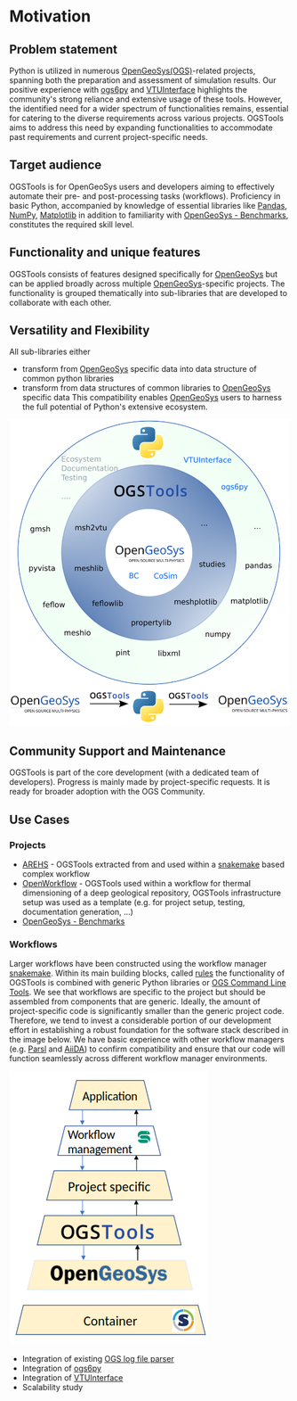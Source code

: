 # Motivation

## Problem statement

Python is utilized in numerous [OpenGeoSys(OGS)](https://www.opengeosys.org)-related projects, spanning both the preparation and assessment of simulation results. Our positive experience with [ogs6py](https://github.com/ufz/ogs6py) and [VTUInterface](https://github.com/ufz/vtuinterface) highlights the community's strong reliance and extensive usage of these tools. However, the identified need for a wider spectrum of functionalities remains, essential for catering to the diverse requirements across various projects. OGSTools aims to address this need by expanding functionalities to accommodate past requirements and current project-specific needs.

## Target audience

OGSTools is for OpenGeoSys users and developers aiming to effectively automate their pre- and post-processing tasks (workflows). Proficiency in basic Python, accompanied by knowledge of essential libraries like [Pandas](https://pandas.pydata.org/), [NumPy](https://numpy.org/), [Matplotlib](https://matplotlib.org/) in addition to familiarity with [OpenGeoSys - Benchmarks](https://www.opengeosys.org/docs/benchmarks/), constitutes the required skill level.

## Functionality and unique features

OGSTools consists of features designed specifically for [OpenGeoSys](https://www.opengeosys.org) but can be applied broadly across multiple [OpenGeoSys](https://www.opengeosys.org)-specific projects. The functionality is grouped  thematically into sub-libraries that are developed to collaborate with each other.

## Versatility and Flexibility

All sub-libraries either

- transform from [OpenGeoSys](https://www.opengeosys.org) specific data into data structure of common python libraries
- transform from data structures of common libraries to [OpenGeoSys](https://www.opengeosys.org) specific data
  This compatibility enables [OpenGeoSys](https://www.opengeosys.org) users to harness the full potential of Python's extensive ecosystem.

![](concept_ogstools.png)

## Community Support and Maintenance

OGSTools is part of the core development (with a dedicated team of developers). Progress is mainly made by project-specific requests. It is ready for broader adoption with the OGS Community.

## Use Cases

### Projects

- [AREHS](https://www.ufz.de/index.php?en=47155) - OGSTools extracted from and used within a [snakemake](https://snakemake.readthedocs.io) based complex workflow
- [OpenWorkflow](https://www.ufz.de/index.php?en=48378) - OGSTools used within a workflow for thermal dimensioning of a deep geological repository, OGSTools infrastructure setup was used as a template (e.g. for project setup, testing, documentation generation, ...)
- [OpenGeoSys - Benchmarks](https://www.opengeosys.org/docs/benchmarks/)

### Workflows

Larger workflows have been constructed using the workflow manager [snakemake](https://snakemake.readthedocs.io). Within its main building blocks, called [rules](https://snakemake.readthedocs.io/en/stable/snakefiles/rules.html) the functionality of OGSTools is combined with generic Python libraries or [OGS Command Line Tools](https://www.opengeosys.org/docs/tools/getting-started/overview/). We see that workflows are specific to the project but should be assembled from components that are generic. Ideally, the amount of project-specific code is significantly smaller than the generic project code. Therefore, we tend to invest a considerable portion of our development effort in establishing a robust foundation for the software stack described in the image below. We have basic experience with other workflow managers (e.g. [Parsl](https://parsl-project.org/) and [AiiDA](https://www.aiida.net/)) to confirm compatibility and ensure that our code will function seamlessly across different workflow manager environments.

![](architecture_projects.png)

- Integration of existing [OGS log file parser](https://github.com/joergbuchwald/ogs6py/tree/master/ogs6py/log_parser)
- Integration of [ogs6py](https://github.com/ufz/ogs6py)
- Integration of [VTUInterface](https://github.com/ufz/vtuinterface)
- Scalability study
